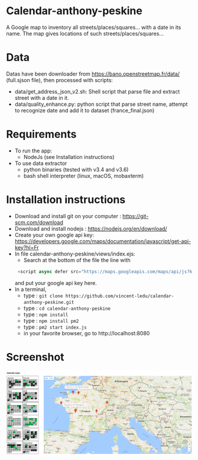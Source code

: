# Calendar-anthony-peskine

A Google map to inventory all streets/places/squares... with a date in its name.
The map gives locations of such streets/places/squares... 

# Data

Datas have been downloader from https://bano.openstreetmap.fr/data/ (full.sjson file), then processed with scripts:
* data/get_address_json_v2.sh: Shell script that parse file and extract street with a date in it.
* data/quality_enhance.py: python script that parse street name, attempt to recognize date and add it to dataset (france_final.json)

# Requirements

* To run the app:
  * NodeJs (see Installation instructions)
* To use data extractor
  * python binaries (tested with v3.4 and v3.6)
  * bash shell interpreter (linux, macOS, mobaxterm)

# Installation instructions

* Download and install git on your computer : https://git-scm.com/download
* Download and install nodejs : https://nodejs.org/en/download/
* Create your own google api key: https://developers.google.com/maps/documentation/javascript/get-api-key?hl=Fr 
* In file calendar-anthony-peskine/views/index.ejs:
  * Search at the bottom of the file the line with 
  ```javascript
   <script async defer src="https://maps.googleapis.com/maps/api/js?key={your google api key here}&callback=initMap">
  ```
  and put your google api key here.
* In a terminal, 
  * type : ```git clone https://github.com/vincent-ledu/calendar-anthony-peskine.git```
  * type : ```cd calendar-anthony-peskine```
  * type : ```npm install```
  * type : ```npm install pm2```
  * type : ```pm2 start index.js```
  * in your favorite browser, go to http://localhost:8080

# Screenshot
![Screenshot](public/screenshot1.jpg)
